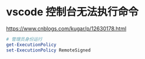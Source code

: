 # vscode 控制台无法执行命令

<https://www.cnblogs.com/kugar/p/12630178.html>

```powershell
# 管理员身份运行
get-ExecutionPolicy
set-ExecutionPolicy RemoteSigned
```